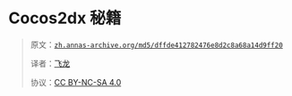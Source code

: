 # Cocos2dx 秘籍

> 原文：[`zh.annas-archive.org/md5/dffde412782476e8d2c8a68a14d9ff20`](https://zh.annas-archive.org/md5/dffde412782476e8d2c8a68a14d9ff20)
> 
> 译者：[飞龙](https://github.com/wizardforcel)
> 
> 协议：[CC BY-NC-SA 4.0](http://creativecommons.org/licenses/by-nc-sa/4.0/)